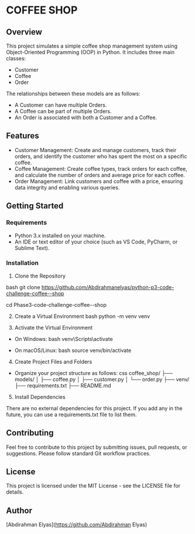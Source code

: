 # COFFEE SHOP

## Overview
This project simulates a simple coffee shop management system using Object-Oriented Programming (OOP) in Python. It includes three main classes:

- Customer
- Coffee
- Order

The relationships between these models are as follows:

- A Customer can have multiple Orders.
- A Coffee can be part of multiple Orders.
- An Order is associated with both a Customer and a Coffee.

## Features
- Customer Management: Create and manage customers, track their orders, and identify the customer who has spent the most on a specific coffee.
- Coffee Management: Create coffee types, track orders for each coffee, and calculate the number of orders and average price for each coffee.
- Order Management: Link customers and coffee with a price, ensuring data integrity and enabling various queries.

## Getting Started
### Requirements
- Python 3.x installed on your machine.
- An IDE or text editor of your choice (such as VS Code, PyCharm, or Sublime Text).

### Installation
1. Clone the Repository

bash
git clone https://github.com/Abdirahmanelyas/python-p3-code-challenge-coffee--shop


cd Phase3-code-challenge-coffee--shop


2. Create a Virtual Environment
bash
python -m venv venv

3. Activate the Virtual Environment
- On Windows:
bash
venv\Scripts\activate

- On macOS/Linux:
bash
source venv/bin/activate


4. Create Project Files and Folders
- Organize your project structure as follows:
css
coffee_shop/
├── models/
│   ├── coffee.py
│   ├── customer.py
│   └── order.py
├── venv/
├── requirements.txt
├── README.md

5. Install Dependencies

There are no external dependencies for this project. If you add any in the future, you can use a requirements.txt file to list them.

## Contributing
Feel free to contribute to this project by submitting issues, pull requests, or suggestions. Please follow standard Git workflow practices.

## License
This project is licensed under the MIT License - see the LICENSE file for details.

## Author
[Abdirahman Elyas](https://github.com/Abdirahman Elyas)